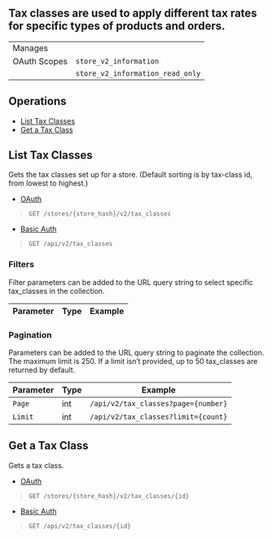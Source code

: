 ## Tax classes are used to apply different tax rates for specific types of products and orders.

|||
|---|---|
| Manages |
| OAuth Scopes | `store_v2_information`
||`store_v2_information_read_only`


## Operations

*   [List Tax Classes](#list-tax-classes)
*   [Get a Tax Class](#get-a-tax-class)

## List Tax Classes

Gets the tax classes set up for a store. (Default sorting is by tax-class id, from lowest to highest.)


*   [OAuth](#list-tax-classes-oauth)
>`GET /stores/{store_hash}/v2/tax_classes`</div>
*   [Basic Auth](#list-tax-classes-basic)
>`GET /api/v2/tax_classes`</div>

### Filters

Filter parameters can be added to the URL query string to select specific tax_classes in the collection.

| Parameter | Type | Example |
| --- | --- | --- |

### Pagination

Parameters can be added to the URL query string to paginate the collection. The maximum limit is 250\. If a limit isn’t provided, up to 50 tax_classes are returned by default.

| Parameter | Type | Example |
| --- | --- | --- |
| `Page` | int | `/api/v2/tax_classes?page={number}` |
| `Limit` | int | `/api/v2/tax_classes?limit={count}` |

## Get a Tax Class

Gets a tax class.

*   [OAuth](#get-a-tax-class-oauth)
>`GET /stores/{store_hash}/v2/tax_classes/{id}`</div>
*   [Basic Auth](#get-a-tax-class-basic)
>`GET /api/v2/tax_classes/{id}`</div>
